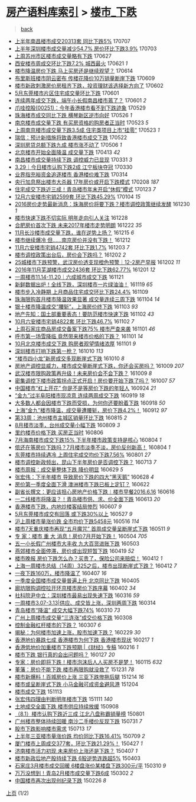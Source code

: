 [房产语料库索引](../../README.md)  > [楼市_下跌](楼市_下跌.md)
====
> [back](../README.md)

- [上半年南昌楼市成交20313套 同比下跌5%](http://jkwz.applinzi.com/ittc/6987494061991527441.html#%E4%B8%8A%E5%8D%8A%E5%B9%B4%E5%8D%97%E6%98%8C%E6%A5%BC%E5%B8%82%E6%88%90%E4%BA%A420313%E5%A5%97+%E5%90%8C%E6%AF%94%E4%B8%8B%E8%B7%8C5%25) 170707  
- [上半年深圳楼市成交量减少54.7% 房价环比下跌3.9%](http://jkwz.applinzi.com/ittc/6986083089397580805.html#%E4%B8%8A%E5%8D%8A%E5%B9%B4%E6%B7%B1%E5%9C%B3%E6%A5%BC%E5%B8%82%E6%88%90%E4%BA%A4%E9%87%8F%E5%87%8F%E5%B0%9154.7%25+%E6%88%BF%E4%BB%B7%E7%8E%AF%E6%AF%94%E4%B8%8B%E8%B7%8C3.9%25) 170703  
- [上周苏州市区楼市成交量略有下跌](http://jkwz.applinzi.com/ittc/6983769599756469252.html#%E4%B8%8A%E5%91%A8%E8%8B%8F%E5%B7%9E%E5%B8%82%E5%8C%BA%E6%A5%BC%E5%B8%82%E6%88%90%E4%BA%A4%E9%87%8F%E7%95%A5%E6%9C%89%E4%B8%8B%E8%B7%8C) 170627  
- [西安楼市周成交环比下跌7.2% 城西最火](http://jkwz.applinzi.com/ittc/6981544961441793028.html#%E8%A5%BF%E5%AE%89%E6%A5%BC%E5%B8%82%E5%91%A8%E6%88%90%E4%BA%A4%E7%8E%AF%E6%AF%94%E4%B8%8B%E8%B7%8C7.2%25+%E5%9F%8E%E8%A5%BF%E6%9C%80%E7%81%AB) 170621 *1* 
- [楼市降温房价下跌 马上买房还是继续观望？](http://jkwz.applinzi.com/ittc/6978988675143566341.html#%E6%A5%BC%E5%B8%82%E9%99%8D%E6%B8%A9%E6%88%BF%E4%BB%B7%E4%B8%8B%E8%B7%8C+%E9%A9%AC%E4%B8%8A%E4%B9%B0%E6%88%BF%E8%BF%98%E6%98%AF%E7%BB%A7%E7%BB%AD%E8%A7%82%E6%9C%9B%EF%BC%9F) 170614  
- [布里斯班楼市阴云密布 传楼花降价10万销量断崖下跌](http://jkwz.applinzi.com/ittc/6977182157934953477.html#%E5%B8%83%E9%87%8C%E6%96%AF%E7%8F%AD%E6%A5%BC%E5%B8%82%E9%98%B4%E4%BA%91%E5%AF%86%E5%B8%83+%E4%BC%A0%E6%A5%BC%E8%8A%B1%E9%99%8D%E4%BB%B710%E4%B8%87%E9%94%80%E9%87%8F%E6%96%AD%E5%B4%96%E4%B8%8B%E8%B7%8C) 170609  
- [楼市新政刺激房价房租齐下跌，投资理财该选择新方向了](http://jkwz.applinzi.com/ittc/6974622581729526788.html#%E6%A5%BC%E5%B8%82%E6%96%B0%E6%94%BF%E5%88%BA%E6%BF%80%E6%88%BF%E4%BB%B7%E6%88%BF%E7%A7%9F%E9%BD%90%E4%B8%8B%E8%B7%8C%EF%BC%8C%E6%8A%95%E8%B5%84%E7%90%86%E8%B4%A2%E8%AF%A5%E9%80%89%E6%8B%A9%E6%96%B0%E6%96%B9%E5%90%91%E4%BA%86) 170602  
- [5月东莞楼市片区住宅成交量环比下跌](http://jkwz.applinzi.com/ittc/6974152150975251460.html#5%E6%9C%88%E4%B8%9C%E8%8E%9E%E6%A5%BC%E5%B8%82%E7%89%87%E5%8C%BA%E4%BD%8F%E5%AE%85%E6%88%90%E4%BA%A4%E9%87%8F%E7%8E%AF%E6%AF%94%E4%B8%8B%E8%B7%8C) 170601  
- [连续两年成交下跌，端午小长假南昌楼市蔫了？](http://jkwz.applinzi.com/ittc/6974127267302081541.html#%E8%BF%9E%E7%BB%AD%E4%B8%A4%E5%B9%B4%E6%88%90%E4%BA%A4%E4%B8%8B%E8%B7%8C%EF%BC%8C%E7%AB%AF%E5%8D%88%E5%B0%8F%E9%95%BF%E5%81%87%E5%8D%97%E6%98%8C%E6%A5%BC%E5%B8%82%E8%94%AB%E4%BA%86%EF%BC%9F) 170601 *2* 
- [爪哇控股(00251)：今年香港楼市看不到下跌迹象](http://jkwz.applinzi.com/ittc/6973084486550946820.html#%E7%88%AA%E5%93%87%E6%8E%A7%E8%82%A1%2800251%29%EF%BC%9A%E4%BB%8A%E5%B9%B4%E9%A6%99%E6%B8%AF%E6%A5%BC%E5%B8%82%E7%9C%8B%E4%B8%8D%E5%88%B0%E4%B8%8B%E8%B7%8C%E8%BF%B9%E8%B1%A1) 170529  
- [珠海楼市成交同比下跌 横琴新区逆市向好](http://jkwz.applinzi.com/ittc/6971609359044838404.html#%E7%8F%A0%E6%B5%B7%E6%A5%BC%E5%B8%82%E6%88%90%E4%BA%A4%E5%90%8C%E6%AF%94%E4%B8%8B%E8%B7%8C+%E6%A8%AA%E7%90%B4%E6%96%B0%E5%8C%BA%E9%80%86%E5%B8%82%E5%90%91%E5%A5%BD) 170526 *1* 
- [南京楼市成交量下跌 有买房资格的购房者正当时](http://jkwz.applinzi.com/ittc/6970875076768433156.html#%E5%8D%97%E4%BA%AC%E6%A5%BC%E5%B8%82%E6%88%90%E4%BA%A4%E9%87%8F%E4%B8%8B%E8%B7%8C+%E6%9C%89%E4%B9%B0%E6%88%BF%E8%B5%84%E6%A0%BC%E7%9A%84%E8%B4%AD%E6%88%BF%E8%80%85%E6%AD%A3%E5%BD%93%E6%97%B6) 170523 *5* 
- [上周南京楼市成交量下跌3.5成 住宅类项目上市“挂零”](http://jkwz.applinzi.com/ittc/6970841820740191237.html#%E4%B8%8A%E5%91%A8%E5%8D%97%E4%BA%AC%E6%A5%BC%E5%B8%82%E6%88%90%E4%BA%A4%E9%87%8F%E4%B8%8B%E8%B7%8C3.5%E6%88%90+%E4%BD%8F%E5%AE%85%E7%B1%BB%E9%A1%B9%E7%9B%AE%E4%B8%8A%E5%B8%82%E2%80%9C%E6%8C%82%E9%9B%B6%E2%80%9D) 170523 *1* 
- [瑞信：预计新措施将致香港楼市成交下跌](http://jkwz.applinzi.com/ittc/6970443771392033797.html#%E7%91%9E%E4%BF%A1%EF%BC%9A%E9%A2%84%E8%AE%A1%E6%96%B0%E6%8E%AA%E6%96%BD%E5%B0%86%E8%87%B4%E9%A6%99%E6%B8%AF%E6%A5%BC%E5%B8%82%E6%88%90%E4%BA%A4%E4%B8%8B%E8%B7%8C) 170522  
- [深圳房贷总额下跌九成 楼市涨不动了](http://jkwz.applinzi.com/ittc/6964442423437558789.html#%E6%B7%B1%E5%9C%B3%E6%88%BF%E8%B4%B7%E6%80%BB%E9%A2%9D%E4%B8%8B%E8%B7%8C%E4%B9%9D%E6%88%90+%E6%A5%BC%E5%B8%82%E6%B6%A8%E4%B8%8D%E5%8A%A8%E4%BA%86) 170506 *1* 
- [北京楼市开始全面降温 成交量下跌](http://jkwz.applinzi.com/ittc/6955817621164393477.html#%E5%8C%97%E4%BA%AC%E6%A5%BC%E5%B8%82%E5%BC%80%E5%A7%8B%E5%85%A8%E9%9D%A2%E9%99%8D%E6%B8%A9+%E6%88%90%E4%BA%A4%E9%87%8F%E4%B8%8B%E8%B7%8C) 170413 *42* 
- [南昌楼市成交量持续下跌 调控威力已显现](http://jkwz.applinzi.com/ittc/6951118382626767877.html#%E5%8D%97%E6%98%8C%E6%A5%BC%E5%B8%82%E6%88%90%E4%BA%A4%E9%87%8F%E6%8C%81%E7%BB%AD%E4%B8%8B%E8%B7%8C+%E8%B0%83%E6%8E%A7%E5%A8%81%E5%8A%9B%E5%B7%B2%E6%98%BE%E7%8E%B0) 170331 *3* 
- [3.29｜今日楼市认购下跌2成 江宁板块夺冠](http://jkwz.applinzi.com/ittc/6950739674304873476.html#3.29%EF%BD%9C%E4%BB%8A%E6%97%A5%E6%A5%BC%E5%B8%82%E8%AE%A4%E8%B4%AD%E4%B8%8B%E8%B7%8C2%E6%88%90+%E6%B1%9F%E5%AE%81%E6%9D%BF%E5%9D%97%E5%A4%BA%E5%86%A0) 170330  
- [业界指充裕资金追逐楼市 香港楼价难下跌](http://jkwz.applinzi.com/ittc/6944965692511224836.html#%E4%B8%9A%E7%95%8C%E6%8C%87%E5%85%85%E8%A3%95%E8%B5%84%E9%87%91%E8%BF%BD%E9%80%90%E6%A5%BC%E5%B8%82+%E9%A6%99%E6%B8%AF%E6%A5%BC%E4%BB%B7%E9%9A%BE%E4%B8%8B%E8%B7%8C) 170314  
- [央行加息祭出楼市大杀器 17年房价或开启下跌模式](http://jkwz.applinzi.com/ittc/6932057520624632837.html#%E5%A4%AE%E8%A1%8C%E5%8A%A0%E6%81%AF%E7%A5%AD%E5%87%BA%E6%A5%BC%E5%B8%82%E5%A4%A7%E6%9D%80%E5%99%A8+17%E5%B9%B4%E6%88%BF%E4%BB%B7%E6%88%96%E5%BC%80%E5%90%AF%E4%B8%8B%E8%B7%8C%E6%A8%A1%E5%BC%8F) 170208 *187* 
- [住宅成交下跌近三成！青岛楼市年末开启“休假”模式](http://jkwz.applinzi.com/ittc/6926363228132344837.html#%E4%BD%8F%E5%AE%85%E6%88%90%E4%BA%A4%E4%B8%8B%E8%B7%8C%E8%BF%91%E4%B8%89%E6%88%90%EF%BC%81%E9%9D%92%E5%B2%9B%E6%A5%BC%E5%B8%82%E5%B9%B4%E6%9C%AB%E5%BC%80%E5%90%AF%E2%80%9C%E4%BC%91%E5%81%87%E2%80%9D%E6%A8%A1%E5%BC%8F) 170123 *7* 
- [12月六安楼市宅销2599套 环比下跌45.29%](http://jkwz.applinzi.com/ittc/6919277382459720709.html#12%E6%9C%88%E5%85%AD%E5%AE%89%E6%A5%BC%E5%B8%82%E5%AE%85%E9%94%802599%E5%A5%97+%E7%8E%AF%E6%AF%94%E4%B8%8B%E8%B7%8C45.29%25) 170104 *15* 
- [2016房价走势最新消息：珠海房价将要下跌？楼市调控政策继续发酵](http://jkwz.applinzi.com/ittc/6917460415331435524.html#2016%E6%88%BF%E4%BB%B7%E8%B5%B0%E5%8A%BF%E6%9C%80%E6%96%B0%E6%B6%88%E6%81%AF%EF%BC%9A%E7%8F%A0%E6%B5%B7%E6%88%BF%E4%BB%B7%E5%B0%86%E8%A6%81%E4%B8%8B%E8%B7%8C%EF%BC%9F%E6%A5%BC%E5%B8%82%E8%B0%83%E6%8E%A7%E6%94%BF%E7%AD%96%E7%BB%A7%E7%BB%AD%E5%8F%91%E9%85%B5) 161230 *1* 
- [楼市快速下跌不切实际 明年走向引人关注](http://jkwz.applinzi.com/ittc/6916575273998091268.html#%E6%A5%BC%E5%B8%82%E5%BF%AB%E9%80%9F%E4%B8%8B%E8%B7%8C%E4%B8%8D%E5%88%87%E5%AE%9E%E9%99%85+%E6%98%8E%E5%B9%B4%E8%B5%B0%E5%90%91%E5%BC%95%E4%BA%BA%E5%85%B3%E6%B3%A8) 161228  
- [合肥房价首次下跌 未来2017年楼市走势明朗](http://jkwz.applinzi.com/ittc/6914459357923509253.html#%E5%90%88%E8%82%A5%E6%88%BF%E4%BB%B7%E9%A6%96%E6%AC%A1%E4%B8%8B%E8%B7%8C+%E6%9C%AA%E6%9D%A52017%E5%B9%B4%E6%A5%BC%E5%B8%82%E8%B5%B0%E5%8A%BF%E6%98%8E%E6%9C%97) 161222 *35* 
- [11月长沙楼市成交量下跌，谁在逆势上扬？](http://jkwz.applinzi.com/ittc/6911941543253771269.html#11%E6%9C%88%E9%95%BF%E6%B2%99%E6%A5%BC%E5%B8%82%E6%88%90%E4%BA%A4%E9%87%8F%E4%B8%8B%E8%B7%8C%EF%BC%8C%E8%B0%81%E5%9C%A8%E9%80%86%E5%8A%BF%E4%B8%8A%E6%89%AC%EF%BC%9F) 161215 *6* 
- [楼市继续爆冷 但……南京房价并没有下跌！](http://jkwz.applinzi.com/ittc/6910768979252872197.html#%E6%A5%BC%E5%B8%82%E7%BB%A7%E7%BB%AD%E7%88%86%E5%86%B7+%E4%BD%86%E2%80%A6%E2%80%A6%E5%8D%97%E4%BA%AC%E6%88%BF%E4%BB%B7%E5%B9%B6%E6%B2%A1%E6%9C%89%E4%B8%8B%E8%B7%8C%EF%BC%81) 161212  
- [11月六安楼市宅销4742套 环比下跌1.7%](http://jkwz.applinzi.com/ittc/6906667626360472580.html#11%E6%9C%88%E5%85%AD%E5%AE%89%E6%A5%BC%E5%B8%82%E5%AE%85%E9%94%804742%E5%A5%97+%E7%8E%AF%E6%AF%94%E4%B8%8B%E8%B7%8C1.7%25) 161203 *7* 
- [楼市调控政策出台后，房价会下跌吗？](http://jkwz.applinzi.com/ittc/6907031462313722884.html#%E6%A5%BC%E5%B8%82%E8%B0%83%E6%8E%A7%E6%94%BF%E7%AD%96%E5%87%BA%E5%8F%B0%E5%90%8E%EF%BC%8C%E6%88%BF%E4%BB%B7%E4%BC%9A%E4%B8%8B%E8%B7%8C%E5%90%97%EF%BC%9F) 161202 *2* 
- [25城楼市下跌预警，武汉房价透支现橙色预警｜12-2房产早报](http://jkwz.applinzi.com/ittc/6906952028906849284.html#25%E5%9F%8E%E6%A5%BC%E5%B8%82%E4%B8%8B%E8%B7%8C%E9%A2%84%E8%AD%A6%EF%BC%8C%E6%AD%A6%E6%B1%89%E6%88%BF%E4%BB%B7%E9%80%8F%E6%94%AF%E7%8E%B0%E6%A9%99%E8%89%B2%E9%A2%84%E8%AD%A6%EF%BD%9C12-2%E6%88%BF%E4%BA%A7%E6%97%A9%E6%8A%A5) 161202 *11* 
- [2016年11月芜湖楼市成交2436套 环比下跌62.77%](http://jkwz.applinzi.com/ittc/6906577448186954757.html#2016%E5%B9%B411%E6%9C%88%E8%8A%9C%E6%B9%96%E6%A5%BC%E5%B8%82%E6%88%90%E4%BA%A42436%E5%A5%97+%E7%8E%AF%E6%AF%94%E4%B8%8B%E8%B7%8C62.77%25) 161201 *12* 
- [一周楼市11.14-11.20｜六成城市成交下跌](http://jkwz.applinzi.com/ittc/6903021102900446212.html#%E4%B8%80%E5%91%A8%E6%A5%BC%E5%B8%8211.14-11.20%EF%BD%9C%E5%85%AD%E6%88%90%E5%9F%8E%E5%B8%82%E6%88%90%E4%BA%A4%E4%B8%8B%E8%B7%8C) 161121  
- [新鲜数据出炉！全线下跌，深圳楼市一片绿油油！](http://jkwz.applinzi.com/ittc/6902219092156482565.html#%E6%96%B0%E9%B2%9C%E6%95%B0%E6%8D%AE%E5%87%BA%E7%82%89%EF%BC%81%E5%85%A8%E7%BA%BF%E4%B8%8B%E8%B7%8C%EF%BC%8C%E6%B7%B1%E5%9C%B3%E6%A5%BC%E5%B8%82%E4%B8%80%E7%89%87%E7%BB%BF%E6%B2%B9%E6%B2%B9%EF%BC%81) 161119 *65* 
- [楼市步入冷静期 上月商品住宅成交环比下跌24.4%](http://jkwz.applinzi.com/ittc/6898465757897163781.html#%E6%A5%BC%E5%B8%82%E6%AD%A5%E5%85%A5%E5%86%B7%E9%9D%99%E6%9C%9F+%E4%B8%8A%E6%9C%88%E5%95%86%E5%93%81%E4%BD%8F%E5%AE%85%E6%88%90%E4%BA%A4%E7%8E%AF%E6%AF%94%E4%B8%8B%E8%B7%8C24.4%25) 161109  
- [珠海限购首月楼市降温效果显著 成交量连续三周下跌](http://jkwz.applinzi.com/ittc/6896651584653493253.html#%E7%8F%A0%E6%B5%B7%E9%99%90%E8%B4%AD%E9%A6%96%E6%9C%88%E6%A5%BC%E5%B8%82%E9%99%8D%E6%B8%A9%E6%95%88%E6%9E%9C%E6%98%BE%E8%91%97+%E6%88%90%E4%BA%A4%E9%87%8F%E8%BF%9E%E7%BB%AD%E4%B8%89%E5%91%A8%E4%B8%8B%E8%B7%8C) 161104 *14* 
- [银十楼市降温成交“腰斩”，上海房价终下跌](http://jkwz.applinzi.com/ittc/6896291385598018565.html#%E9%93%B6%E5%8D%81%E6%A5%BC%E5%B8%82%E9%99%8D%E6%B8%A9%E6%88%90%E4%BA%A4%E2%80%9C%E8%85%B0%E6%96%A9%E2%80%9D%EF%BC%8C%E4%B8%8A%E6%B5%B7%E6%88%BF%E4%BB%B7%E7%BB%88%E4%B8%8B%E8%B7%8C) 161103 *93* 
- [地产先知：国土部重要表态！要防范楼市快速下跌](http://jkwz.applinzi.com/ittc/6895896707144877060.html#%E5%9C%B0%E4%BA%A7%E5%85%88%E7%9F%A5%EF%BC%9A%E5%9B%BD%E5%9C%9F%E9%83%A8%E9%87%8D%E8%A6%81%E8%A1%A8%E6%80%81%EF%BC%81%E8%A6%81%E9%98%B2%E8%8C%83%E6%A5%BC%E5%B8%82%E5%BF%AB%E9%80%9F%E4%B8%8B%E8%B7%8C) 161102 *43* 
- [10月六安楼市宅销4822套 环比下跌46.7%](http://jkwz.applinzi.com/ittc/6895827636030276612.html#10%E6%9C%88%E5%85%AD%E5%AE%89%E6%A5%BC%E5%B8%82%E5%AE%85%E9%94%804822%E5%A5%97+%E7%8E%AF%E6%AF%94%E4%B8%8B%E8%B7%8C46.7%25) 161102 *7* 
- [上周石家庄商品房成交备案下跌75% 楼市严查来袭](http://jkwz.applinzi.com/ittc/6895587449731810308.html#%E4%B8%8A%E5%91%A8%E7%9F%B3%E5%AE%B6%E5%BA%84%E5%95%86%E5%93%81%E6%88%BF%E6%88%90%E4%BA%A4%E5%A4%87%E6%A1%88%E4%B8%8B%E8%B7%8C75%25+%E6%A5%BC%E5%B8%82%E4%B8%A5%E6%9F%A5%E6%9D%A5%E8%A2%AD) 161101 *46* 
- [呼市第一场雪降临 竟然带来楼市价格的下跌？](http://jkwz.applinzi.com/ittc/6895469927841924101.html#%E5%91%BC%E5%B8%82%E7%AC%AC%E4%B8%80%E5%9C%BA%E9%9B%AA%E9%99%8D%E4%B8%B4+%E7%AB%9F%E7%84%B6%E5%B8%A6%E6%9D%A5%E6%A5%BC%E5%B8%82%E4%BB%B7%E6%A0%BC%E7%9A%84%E4%B8%8B%E8%B7%8C%EF%BC%9F) 161101 *14* 
- [10月北京楼市成交下跌 购房者观望情绪浓厚](http://jkwz.applinzi.com/ittc/6895334560622969861.html#10%E6%9C%88%E5%8C%97%E4%BA%AC%E6%A5%BC%E5%B8%82%E6%88%90%E4%BA%A4%E4%B8%8B%E8%B7%8C+%E8%B4%AD%E6%88%BF%E8%80%85%E8%A7%82%E6%9C%9B%E6%83%85%E7%BB%AA%E6%B5%93%E5%8E%9A) 161101 *9* 
- [深圳楼市打响下跌第一枪？](http://jkwz.applinzi.com/ittc/6887429560273994756.html#%E6%B7%B1%E5%9C%B3%E6%A5%BC%E5%B8%82%E6%89%93%E5%93%8D%E4%B8%8B%E8%B7%8C%E7%AC%AC%E4%B8%80%E6%9E%AA%EF%BC%9F) 161010 *113* 
- [“楼市四小龙”新房成交多现断崖式下跌](http://jkwz.applinzi.com/ittc/6887267910111724549.html#%E2%80%9C%E6%A5%BC%E5%B8%82%E5%9B%9B%E5%B0%8F%E9%BE%99%E2%80%9D%E6%96%B0%E6%88%BF%E6%88%90%E4%BA%A4%E5%A4%9A%E7%8E%B0%E6%96%AD%E5%B4%96%E5%BC%8F%E4%B8%8B%E8%B7%8C) 161010 *8* 
- [房地产调控显威力，楼市成交量断崖式下跌，你还会买房吗？](http://jkwz.applinzi.com/ittc/6886918835537445893.html#%E6%88%BF%E5%9C%B0%E4%BA%A7%E8%B0%83%E6%8E%A7%E6%98%BE%E5%A8%81%E5%8A%9B%EF%BC%8C%E6%A5%BC%E5%B8%82%E6%88%90%E4%BA%A4%E9%87%8F%E6%96%AD%E5%B4%96%E5%BC%8F%E4%B8%8B%E8%B7%8C%EF%BC%8C%E4%BD%A0%E8%BF%98%E4%BC%9A%E4%B9%B0%E6%88%BF%E5%90%97%EF%BC%9F) 161009 *207* 
- [武汉楼市限购政策再升级！未来房价会不会下跌？](http://jkwz.applinzi.com/ittc/6886895900835709956.html#%E6%AD%A6%E6%B1%89%E6%A5%BC%E5%B8%82%E9%99%90%E8%B4%AD%E6%94%BF%E7%AD%96%E5%86%8D%E5%8D%87%E7%BA%A7%EF%BC%81%E6%9C%AA%E6%9D%A5%E6%88%BF%E4%BB%B7%E4%BC%9A%E4%B8%8D%E4%BC%9A%E4%B8%8B%E8%B7%8C%EF%BC%9F) 161009 *8* 
- [密集调控下楼市政策拐点正式开启！房价要开始下跌了吗？](http://jkwz.applinzi.com/ittc/6886279233562739717.html#%E5%AF%86%E9%9B%86%E8%B0%83%E6%8E%A7%E4%B8%8B%E6%A5%BC%E5%B8%82%E6%94%BF%E7%AD%96%E6%8B%90%E7%82%B9%E6%AD%A3%E5%BC%8F%E5%BC%80%E5%90%AF%EF%BC%81%E6%88%BF%E4%BB%B7%E8%A6%81%E5%BC%80%E5%A7%8B%E4%B8%8B%E8%B7%8C%E4%BA%86%E5%90%97%EF%BC%9F) 161007 *57* 
- [中国楼市“杠上开花” 你是不是等房价下跌的年轻人](http://jkwz.applinzi.com/ittc/6881573096363918341.html#%E4%B8%AD%E5%9B%BD%E6%A5%BC%E5%B8%82%E2%80%9C%E6%9D%A0%E4%B8%8A%E5%BC%80%E8%8A%B1%E2%80%9D+%E4%BD%A0%E6%98%AF%E4%B8%8D%E6%98%AF%E7%AD%89%E6%88%BF%E4%BB%B7%E4%B8%8B%E8%B7%8C%E7%9A%84%E5%B9%B4%E8%BD%BB%E4%BA%BA) 160924 *21* 
- [“金九”过半阜阳楼市现凉意 连续两周成交下跌](http://jkwz.applinzi.com/ittc/6879596998268814341.html#%E2%80%9C%E9%87%91%E4%B9%9D%E2%80%9D%E8%BF%87%E5%8D%8A%E9%98%9C%E9%98%B3%E6%A5%BC%E5%B8%82%E7%8E%B0%E5%87%89%E6%84%8F+%E8%BF%9E%E7%BB%AD%E4%B8%A4%E5%91%A8%E6%88%90%E4%BA%A4%E4%B8%8B%E8%B7%8C) 160919 *18* 
- [大多数人都会因楼市下跌而受损，为何你还要盼着下跌](http://jkwz.applinzi.com/ittc/6879301838662272005.html#%E5%A4%A7%E5%A4%9A%E6%95%B0%E4%BA%BA%E9%83%BD%E4%BC%9A%E5%9B%A0%E6%A5%BC%E5%B8%82%E4%B8%8B%E8%B7%8C%E8%80%8C%E5%8F%97%E6%8D%9F%EF%BC%8C%E4%B8%BA%E4%BD%95%E4%BD%A0%E8%BF%98%E8%A6%81%E7%9B%BC%E7%9D%80%E4%B8%8B%E8%B7%8C) 160918 *50* 
- [上海“金九”楼市降温，成交量遭腰斩，房价下跌4.2%！](http://jkwz.applinzi.com/ittc/6877004978044011524.html#%E4%B8%8A%E6%B5%B7%E2%80%9C%E9%87%91%E4%B9%9D%E2%80%9D%E6%A5%BC%E5%B8%82%E9%99%8D%E6%B8%A9%EF%BC%8C%E6%88%90%E4%BA%A4%E9%87%8F%E9%81%AD%E8%85%B0%E6%96%A9%EF%BC%8C%E6%88%BF%E4%BB%B7%E4%B8%8B%E8%B7%8C4.2%25%EF%BC%81) 160912 *97* 
- [第33周：池州楼市主城区销量环比下跌](http://jkwz.applinzi.com/ittc/6866656344186291204.html#%E7%AC%AC33%E5%91%A8%EF%BC%9A%E6%B1%A0%E5%B7%9E%E6%A5%BC%E5%B8%82%E4%B8%BB%E5%9F%8E%E5%8C%BA%E9%94%80%E9%87%8F%E7%8E%AF%E6%AF%94%E4%B8%8B%E8%B7%8C) 160815 *2* 
- [8月楼市淡季，台州成交量小幅下跌](http://jkwz.applinzi.com/ittc/6864269394603148292.html#8%E6%9C%88%E6%A5%BC%E5%B8%82%E6%B7%A1%E5%AD%A3%EF%BC%8C%E5%8F%B0%E5%B7%9E%E6%88%90%E4%BA%A4%E9%87%8F%E5%B0%8F%E5%B9%85%E4%B8%8B%E8%B7%8C) 160809 *3* 
- [里约楼市价格下跌 买房正当时](http://jkwz.applinzi.com/ittc/6863227670908896260.html#%E9%87%8C%E7%BA%A6%E6%A5%BC%E5%B8%82%E4%BB%B7%E6%A0%BC%E4%B8%8B%E8%B7%8C+%E4%B9%B0%E6%88%BF%E6%AD%A3%E5%BD%93%E6%97%B6) 160806  
- [7月海南楼市成交下跌15% 下半年楼市政策支持是核心](http://jkwz.applinzi.com/ittc/6862532432372433924.html#7%E6%9C%88%E6%B5%B7%E5%8D%97%E6%A5%BC%E5%B8%82%E6%88%90%E4%BA%A4%E4%B8%8B%E8%B7%8C15%25+%E4%B8%8B%E5%8D%8A%E5%B9%B4%E6%A5%BC%E5%B8%82%E6%94%BF%E7%AD%96%E6%94%AF%E6%8C%81%E6%98%AF%E6%A0%B8%E5%BF%83) 160804 *1* 
- [侬还在等房价下跌吗？7月楼市淡季不淡，房价反创新高！](http://jkwz.applinzi.com/ittc/6862456096169657349.html#%E4%BE%AC%E8%BF%98%E5%9C%A8%E7%AD%89%E6%88%BF%E4%BB%B7%E4%B8%8B%E8%B7%8C%E5%90%97%EF%BC%9F7%E6%9C%88%E6%A5%BC%E5%B8%82%E6%B7%A1%E5%AD%A3%E4%B8%8D%E6%B7%A1%EF%BC%8C%E6%88%BF%E4%BB%B7%E5%8F%8D%E5%88%9B%E6%96%B0%E9%AB%98%EF%BC%81) 160804 *1* 
- [东莞楼市持续遇冷 上周住宅成交均价下跌7.56%](http://jkwz.applinzi.com/ittc/6861338199925982212.html#%E4%B8%9C%E8%8E%9E%E6%A5%BC%E5%B8%82%E6%8C%81%E7%BB%AD%E9%81%87%E5%86%B7+%E4%B8%8A%E5%91%A8%E4%BD%8F%E5%AE%85%E6%88%90%E4%BA%A4%E5%9D%87%E4%BB%B7%E4%B8%8B%E8%B7%8C7.56%25) 160801 *27* 
- [楼市调控新政频出，昆山下半年房价是否调控下跌？](http://jkwz.applinzi.com/ittc/6854275969032127492.html#%E6%A5%BC%E5%B8%82%E8%B0%83%E6%8E%A7%E6%96%B0%E6%94%BF%E9%A2%91%E5%87%BA%EF%BC%8C%E6%98%86%E5%B1%B1%E4%B8%8B%E5%8D%8A%E5%B9%B4%E6%88%BF%E4%BB%B7%E6%98%AF%E5%90%A6%E8%B0%83%E6%8E%A7%E4%B8%8B%E8%B7%8C%EF%BC%9F) 160713 *7* 
- [楼市周报：成交量整体下跌 降价明显](http://jkwz.applinzi.com/ittc/6849195411545523205.html#%E6%A5%BC%E5%B8%82%E5%91%A8%E6%8A%A5%EF%BC%9A%E6%88%90%E4%BA%A4%E9%87%8F%E6%95%B4%E4%BD%93%E4%B8%8B%E8%B7%8C+%E9%99%8D%E4%BB%B7%E6%98%8E%E6%98%BE) 160629 *5* 
- [张宏伟：下半年楼市 导致房价下跌的四大“黑天鹅”](http://jkwz.applinzi.com/ittc/6848842550571697156.html#%E5%BC%A0%E5%AE%8F%E4%BC%9F%EF%BC%9A%E4%B8%8B%E5%8D%8A%E5%B9%B4%E6%A5%BC%E5%B8%82+%E5%AF%BC%E8%87%B4%E6%88%BF%E4%BB%B7%E4%B8%8B%E8%B7%8C%E7%9A%84%E5%9B%9B%E5%A4%A7%E2%80%9C%E9%BB%91%E5%A4%A9%E9%B9%85%E2%80%9D) 160628 *4* 
- [房价第一季度全面下滑 澳洲楼市下跌已板上定钉？](http://jkwz.applinzi.com/ittc/6846589383779812357.html#%E6%88%BF%E4%BB%B7%E7%AC%AC%E4%B8%80%E5%AD%A3%E5%BA%A6%E5%85%A8%E9%9D%A2%E4%B8%8B%E6%BB%91+%E6%BE%B3%E6%B4%B2%E6%A5%BC%E5%B8%82%E4%B8%8B%E8%B7%8C%E5%B7%B2%E6%9D%BF%E4%B8%8A%E5%AE%9A%E9%92%89%EF%BC%9F) 160622  
- [副省长撰文：更应该担心房地产价格下跌︱楼市早餐2016.6.16](http://jkwz.applinzi.com/ittc/6844215522560050181.html#%E5%89%AF%E7%9C%81%E9%95%BF%E6%92%B0%E6%96%87%EF%BC%9A%E6%9B%B4%E5%BA%94%E8%AF%A5%E6%8B%85%E5%BF%83%E6%88%BF%E5%9C%B0%E4%BA%A7%E4%BB%B7%E6%A0%BC%E4%B8%8B%E8%B7%8C%EF%B8%B1%E6%A5%BC%E5%B8%82%E6%97%A9%E9%A4%902016.6.16) 160616  
- [一二线楼市将降温？！青岛楼市供、求、价全面下跌](http://jkwz.applinzi.com/ittc/6843260999825884165.html#%E4%B8%80%E4%BA%8C%E7%BA%BF%E6%A5%BC%E5%B8%82%E5%B0%86%E9%99%8D%E6%B8%A9%EF%BC%9F%EF%BC%81%E9%9D%92%E5%B2%9B%E6%A5%BC%E5%B8%82%E4%BE%9B%E3%80%81%E6%B1%82%E3%80%81%E4%BB%B7%E5%85%A8%E9%9D%A2%E4%B8%8B%E8%B7%8C) 160613 *20* 
- [香港楼市下跌，内地炒楼客结局惨烈](http://jkwz.applinzi.com/ittc/6840918417489789956.html#%E9%A6%99%E6%B8%AF%E6%A5%BC%E5%B8%82%E4%B8%8B%E8%B7%8C%EF%BC%8C%E5%86%85%E5%9C%B0%E7%82%92%E6%A5%BC%E5%AE%A2%E7%BB%93%E5%B1%80%E6%83%A8%E7%83%88) 160607 *9* 
- [5月东莞楼市成交有回落 或下跌30%以上](http://jkwz.applinzi.com/ittc/6836840612091134980.html#5%E6%9C%88%E4%B8%9C%E8%8E%9E%E6%A5%BC%E5%B8%82%E6%88%90%E4%BA%A4%E6%9C%89%E5%9B%9E%E8%90%BD+%E6%88%96%E4%B8%8B%E8%B7%8C30%25%E4%BB%A5%E4%B8%8A) 160527 *9* 
- [沪上周楼市量涨价跌 全市均价下跌5458元](http://jkwz.applinzi.com/ittc/6832880986358285317.html#%E6%B2%AA%E4%B8%8A%E5%91%A8%E6%A5%BC%E5%B8%82%E9%87%8F%E6%B6%A8%E4%BB%B7%E8%B7%8C+%E5%85%A8%E5%B8%82%E5%9D%87%E4%BB%B7%E4%B8%8B%E8%B7%8C5458%E5%85%83) 160516 *114* 
- [楼市7天重庆楼市再现“五月魔咒” 首周成交量呈断崖式下跌](http://jkwz.applinzi.com/ittc/6831066558293869572.html#%E6%A5%BC%E5%B8%827%E5%A4%A9%E9%87%8D%E5%BA%86%E6%A5%BC%E5%B8%82%E5%86%8D%E7%8E%B0%E2%80%9C%E4%BA%94%E6%9C%88%E9%AD%94%E5%92%92%E2%80%9D+%E9%A6%96%E5%91%A8%E6%88%90%E4%BA%A4%E9%87%8F%E5%91%88%E6%96%AD%E5%B4%96%E5%BC%8F%E4%B8%8B%E8%B7%8C) 160511 *9* 
- [专 家：楼市 重 大 消息！房价7月开始下跌！](http://jkwz.applinzi.com/ittc/6828461297741857796.html#%E4%B8%93+%E5%AE%B6%EF%BC%9A%E6%A5%BC%E5%B8%82+%E9%87%8D+%E5%A4%A7+%E6%B6%88%E6%81%AF%EF%BC%81%E6%88%BF%E4%BB%B77%E6%9C%88%E5%BC%80%E5%A7%8B%E4%B8%8B%E8%B7%8C%EF%BC%81) 160504 *705* 
- [五一小长假广州楼市大丰收 九大百货进账下跌](http://jkwz.applinzi.com/ittc/6827868735830230021.html#%E4%BA%94%E4%B8%80%E5%B0%8F%E9%95%BF%E5%81%87%E5%B9%BF%E5%B7%9E%E6%A5%BC%E5%B8%82%E5%A4%A7%E4%B8%B0%E6%94%B6+%E4%B9%9D%E5%A4%A7%E7%99%BE%E8%B4%A7%E8%BF%9B%E8%B4%A6%E4%B8%8B%E8%B7%8C) 160503  
- [燕郊楼市全面停滞，房价或出现短暂下跌](http://jkwz.applinzi.com/ittc/6822894342096028677.html#%E7%87%95%E9%83%8A%E6%A5%BC%E5%B8%82%E5%85%A8%E9%9D%A2%E5%81%9C%E6%BB%9E%EF%BC%8C%E6%88%BF%E4%BB%B7%E6%88%96%E5%87%BA%E7%8E%B0%E7%9F%AD%E6%9A%82%E4%B8%8B%E8%B7%8C) 160419 *52* 
- [楼市晚报 房价下跌怎么办？买贵了，保险公司来赔偿！](http://jkwz.applinzi.com/ittc/6820254946045723652.html#%E6%A5%BC%E5%B8%82%E6%99%9A%E6%8A%A5+%E6%88%BF%E4%BB%B7%E4%B8%8B%E8%B7%8C%E6%80%8E%E4%B9%88%E5%8A%9E%EF%BC%9F%E4%B9%B0%E8%B4%B5%E4%BA%86%EF%BC%8C%E4%BF%9D%E9%99%A9%E5%85%AC%E5%8F%B8%E6%9D%A5%E8%B5%94%E5%81%BF%EF%BC%81) 160412 *1* 
- [上海一周楼市总结（14周）325之后，楼市出现断崖式下跌？](http://jkwz.applinzi.com/ittc/6820132625809146885.html#%E4%B8%8A%E6%B5%B7%E4%B8%80%E5%91%A8%E6%A5%BC%E5%B8%82%E6%80%BB%E7%BB%93%EF%BC%8814%E5%91%A8%EF%BC%89325%E4%B9%8B%E5%90%8E%EF%BC%8C%E6%A5%BC%E5%B8%82%E5%87%BA%E7%8E%B0%E6%96%AD%E5%B4%96%E5%BC%8F%E4%B8%8B%E8%B7%8C%EF%BC%9F) 160412 *7* 
- [一夜下跌160万，楼市降温了](http://jkwz.applinzi.com/ittc/6818297871803614212.html#%E4%B8%80%E5%A4%9C%E4%B8%8B%E8%B7%8C160%E4%B8%87%EF%BC%8C%E6%A5%BC%E5%B8%82%E9%99%8D%E6%B8%A9%E4%BA%86) 160407 *16* 
- [一季度全国楼市成交量普遍上升  北京同比下跌](http://jkwz.applinzi.com/ittc/6817714442926031877.html#%E4%B8%80%E5%AD%A3%E5%BA%A6%E5%85%A8%E5%9B%BD%E6%A5%BC%E5%B8%82%E6%88%90%E4%BA%A4%E9%87%8F%E6%99%AE%E9%81%8D%E4%B8%8A%E5%8D%87++%E5%8C%97%E4%BA%AC%E5%90%8C%E6%AF%94%E4%B8%8B%E8%B7%8C) 160405  
- [廊坊限购调控拉开环京楼市房价下跌序幕](http://jkwz.applinzi.com/ittc/6816412340362675204.html#%E5%BB%8A%E5%9D%8A%E9%99%90%E8%B4%AD%E8%B0%83%E6%8E%A7%E6%8B%89%E5%BC%80%E7%8E%AF%E4%BA%AC%E6%A5%BC%E5%B8%82%E6%88%BF%E4%BB%B7%E4%B8%8B%E8%B7%8C%E5%BA%8F%E5%B9%95) 160402 *34* 
- [社科院尹中立：深圳楼市最易出现失速下跌](http://jkwz.applinzi.com/ittc/6810143732342981637.html#%E7%A4%BE%E7%A7%91%E9%99%A2%E5%B0%B9%E4%B8%AD%E7%AB%8B%EF%BC%9A%E6%B7%B1%E5%9C%B3%E6%A5%BC%E5%B8%82%E6%9C%80%E6%98%93%E5%87%BA%E7%8E%B0%E5%A4%B1%E9%80%9F%E4%B8%8B%E8%B7%8C) 160316 *59* 
- [一周楼市3.07-3.13|供应、成交皆上涨，深圳两周下跌](http://jkwz.applinzi.com/ittc/6809495083040637956.html#%E4%B8%80%E5%91%A8%E6%A5%BC%E5%B8%823.07-3.13%7C%E4%BE%9B%E5%BA%94%E3%80%81%E6%88%90%E4%BA%A4%E7%9A%86%E4%B8%8A%E6%B6%A8%EF%BC%8C%E6%B7%B1%E5%9C%B3%E4%B8%A4%E5%91%A8%E4%B8%8B%E8%B7%8C) 160314  
- [青岛楼市“降温” 成交大幅下跌74%](http://jkwz.applinzi.com/ittc/6807881660095792133.html#%E9%9D%92%E5%B2%9B%E6%A5%BC%E5%B8%82%E2%80%9C%E9%99%8D%E6%B8%A9%E2%80%9D+%E6%88%90%E4%BA%A4%E5%A4%A7%E5%B9%85%E4%B8%8B%E8%B7%8C74%25) 160310 *73* 
- [广州上周楼市成交量“三连涨”成交价格下跌](http://jkwz.applinzi.com/ittc/6807098751227266052.html#%E5%B9%BF%E5%B7%9E%E4%B8%8A%E5%91%A8%E6%A5%BC%E5%B8%82%E6%88%90%E4%BA%A4%E9%87%8F%E2%80%9C%E4%B8%89%E8%BF%9E%E6%B6%A8%E2%80%9D%E6%88%90%E4%BA%A4%E4%BB%B7%E6%A0%BC%E4%B8%8B%E8%B7%8C) 160308  
- [控制金融杠杆楼市的下跌？](http://jkwz.applinzi.com/ittc/6805732994086077445.html#%E6%8E%A7%E5%88%B6%E9%87%91%E8%9E%8D%E6%9D%A0%E6%9D%86%E6%A5%BC%E5%B8%82%E7%9A%84%E4%B8%8B%E8%B7%8C%EF%BC%9F) 160307 *6* 
- [揭秘：为何楼市加速上涨，股市加速下跌？](http://jkwz.applinzi.com/ittc/6804255189003404293.html#%E6%8F%AD%E7%A7%98%EF%BC%9A%E4%B8%BA%E4%BD%95%E6%A5%BC%E5%B8%82%E5%8A%A0%E9%80%9F%E4%B8%8A%E6%B6%A8%EF%BC%8C%E8%82%A1%E5%B8%82%E5%8A%A0%E9%80%9F%E4%B8%8B%E8%B7%8C%EF%BC%9F) 160229 *30* 
- [香港地价暴跌七成 香港楼市为何下跌 香港楼市现状](http://jkwz.applinzi.com/ittc/6799755737475580933.html#%E9%A6%99%E6%B8%AF%E5%9C%B0%E4%BB%B7%E6%9A%B4%E8%B7%8C%E4%B8%83%E6%88%90+%E9%A6%99%E6%B8%AF%E6%A5%BC%E5%B8%82%E4%B8%BA%E4%BD%95%E4%B8%8B%E8%B7%8C+%E9%A6%99%E6%B8%AF%E6%A5%BC%E5%B8%82%E7%8E%B0%E7%8A%B6) 160217 *1* 
- [香港低地价加重楼市下跌预期 |《财经》专稿](http://jkwz.applinzi.com/ittc/6799356888772772869.html#%E9%A6%99%E6%B8%AF%E4%BD%8E%E5%9C%B0%E4%BB%B7%E5%8A%A0%E9%87%8D%E6%A5%BC%E5%B8%82%E4%B8%8B%E8%B7%8C%E9%A2%84%E6%9C%9F+%7C%E3%80%8A%E8%B4%A2%E7%BB%8F%E3%80%8B%E4%B8%93%E7%A8%BF) 160216 *1* 
- [楼市下跌 银行真的会出问题吗？](http://jkwz.applinzi.com/ittc/6791899970902950916.html#%E6%A5%BC%E5%B8%82%E4%B8%8B%E8%B7%8C+%E9%93%B6%E8%A1%8C%E7%9C%9F%E7%9A%84%E4%BC%9A%E5%87%BA%E9%97%AE%E9%A2%98%E5%90%97%EF%BC%9F) 160127 *20* 
- [专家：房价即将下跌！楼市泡沫后人人买房不是梦！](http://jkwz.applinzi.com/ittc/6787561790112269316.html#%E4%B8%93%E5%AE%B6%EF%BC%9A%E6%88%BF%E4%BB%B7%E5%8D%B3%E5%B0%86%E4%B8%8B%E8%B7%8C%EF%BC%81%E6%A5%BC%E5%B8%82%E6%B3%A1%E6%B2%AB%E5%90%8E%E4%BA%BA%E4%BA%BA%E4%B9%B0%E6%88%BF%E4%B8%8D%E6%98%AF%E6%A2%A6%EF%BC%81) 160115 *632* 
- [董藩：房价不能下跌 楼市再限购就没救了](http://jkwz.applinzi.com/ittc/6782042437665162244.html#%E8%91%A3%E8%97%A9%EF%BC%9A%E6%88%BF%E4%BB%B7%E4%B8%8D%E8%83%BD%E4%B8%8B%E8%B7%8C+%E6%A5%BC%E5%B8%82%E5%86%8D%E9%99%90%E8%B4%AD%E5%B0%B1%E6%B2%A1%E6%95%91%E4%BA%86) 151231 *78* 
- [楼市新爆料！百城房价上涨 三亚下跌惨拖后腿](http://jkwz.applinzi.com/ittc/6775704851338232836.html#%E6%A5%BC%E5%B8%82%E6%96%B0%E7%88%86%E6%96%99%EF%BC%81%E7%99%BE%E5%9F%8E%E6%88%BF%E4%BB%B7%E4%B8%8A%E6%B6%A8+%E4%B8%89%E4%BA%9A%E4%B8%8B%E8%B7%8C%E6%83%A8%E6%8B%96%E5%90%8E%E8%85%BF) 151214 *16* 
- [楼市或呈断崖式下跌 小马金融可成资金避风港](http://jkwz.applinzi.com/ittc/6771976260691690501.html#%E6%A5%BC%E5%B8%82%E6%88%96%E5%91%88%E6%96%AD%E5%B4%96%E5%BC%8F%E4%B8%8B%E8%B7%8C+%E5%B0%8F%E9%A9%AC%E9%87%91%E8%9E%8D%E5%8F%AF%E6%88%90%E8%B5%84%E9%87%91%E9%81%BF%E9%A3%8E%E6%B8%AF) 151204  
- [楼市成交下跌](http://jkwz.applinzi.com/ittc/6764043085067846661.html#%E6%A5%BC%E5%B8%82%E6%88%90%E4%BA%A4%E4%B8%8B%E8%B7%8C) 151113  
- [张宏伟四理由判断明年楼市下跌](http://jkwz.applinzi.com/ittc/6763342852365222917.html#%E5%BC%A0%E5%AE%8F%E4%BC%9F%E5%9B%9B%E7%90%86%E7%94%B1%E5%88%A4%E6%96%AD%E6%98%8E%E5%B9%B4%E6%A5%BC%E5%B8%82%E4%B8%8B%E8%B7%8C) 151111 *140* 
- [土地成交全面下跌 楼市供应持续放缓](http://jkwz.applinzi.com/ittc/6739675007891047429.html#%E5%9C%9F%E5%9C%B0%E6%88%90%E4%BA%A4%E5%85%A8%E9%9D%A2%E4%B8%8B%E8%B7%8C+%E6%A5%BC%E5%B8%82%E4%BE%9B%E5%BA%94%E6%8C%81%E7%BB%AD%E6%94%BE%E7%BC%93) 150908  
- [（8.1）楼市认购下跌近三成 江北八盘称霸销量榜](http://jkwz.applinzi.com/ittc/547650611424944763.html#%EF%BC%888.1%EF%BC%89%E6%A5%BC%E5%B8%82%E8%AE%A4%E8%B4%AD%E4%B8%8B%E8%B7%8C%E8%BF%91%E4%B8%89%E6%88%90+%E6%B1%9F%E5%8C%97%E5%85%AB%E7%9B%98%E7%A7%B0%E9%9C%B8%E9%94%80%E9%87%8F%E6%A6%9C) 150801  
- [广州楼市整体持续回暖 南沙二手楼价反现下跌](http://jkwz.applinzi.com/ittc/547650615485509573.html#%E5%B9%BF%E5%B7%9E%E6%A5%BC%E5%B8%82%E6%95%B4%E4%BD%93%E6%8C%81%E7%BB%AD%E5%9B%9E%E6%9A%96+%E5%8D%97%E6%B2%99%E4%BA%8C%E6%89%8B%E6%A5%BC%E4%BB%B7%E5%8F%8D%E7%8E%B0%E4%B8%8B%E8%B7%8C) 150731 *7* 
- [股市下跌影响楼市需求](http://jkwz.applinzi.com/ittc/547650615022480163.html#%E8%82%A1%E5%B8%82%E4%B8%8B%E8%B7%8C%E5%BD%B1%E5%93%8D%E6%A5%BC%E5%B8%82%E9%9C%80%E6%B1%82) 150713 *17* 
- [上半年三亚楼市量涨价跌 均价同比下跌16.41%](http://jkwz.applinzi.com/ittc/547650611427437261.html#%E4%B8%8A%E5%8D%8A%E5%B9%B4%E4%B8%89%E4%BA%9A%E6%A5%BC%E5%B8%82%E9%87%8F%E6%B6%A8%E4%BB%B7%E8%B7%8C+%E5%9D%87%E4%BB%B7%E5%90%8C%E6%AF%94%E4%B8%8B%E8%B7%8C16.41%25) 150709 *2* 
- [厦门楼市上周成交377套，环比下跌21.29%！](http://jkwz.applinzi.com/ittc/547650611408015904.html#%E5%8E%A6%E9%97%A8%E6%A5%BC%E5%B8%82%E4%B8%8A%E5%91%A8%E6%88%90%E4%BA%A4377%E5%A5%97%EF%BC%8C%E7%8E%AF%E6%AF%94%E4%B8%8B%E8%B7%8C21.29%25%EF%BC%81) 150427 *1* 
- [济南楼市活力初现 未来房价上涨还是下跌？](http://jkwz.applinzi.com/ittc/547650611403128191.html#%E6%B5%8E%E5%8D%97%E6%A5%BC%E5%B8%82%E6%B4%BB%E5%8A%9B%E5%88%9D%E7%8E%B0+%E6%9C%AA%E6%9D%A5%E6%88%BF%E4%BB%B7%E4%B8%8A%E6%B6%A8%E8%BF%98%E6%98%AF%E4%B8%8B%E8%B7%8C%EF%BC%9F) 150407 *1* 
- [楼市新政后地产股持续下跌 6股逆势连跌超5%](http://jkwz.applinzi.com/ittc/547650611402172846.html#%E6%A5%BC%E5%B8%82%E6%96%B0%E6%94%BF%E5%90%8E%E5%9C%B0%E4%BA%A7%E8%82%A1%E6%8C%81%E7%BB%AD%E4%B8%8B%E8%B7%8C+6%E8%82%A1%E9%80%86%E5%8A%BF%E8%BF%9E%E8%B7%8C%E8%B6%855%25) 150403  
- [石家庄3月楼市成交回暖 6楼盘涨价某楼盘下跌300元/平](http://jkwz.applinzi.com/ittc/547650611394305754.html#%E7%9F%B3%E5%AE%B6%E5%BA%843%E6%9C%88%E6%A5%BC%E5%B8%82%E6%88%90%E4%BA%A4%E5%9B%9E%E6%9A%96+6%E6%A5%BC%E7%9B%98%E6%B6%A8%E4%BB%B7%E6%9F%90%E6%A5%BC%E7%9B%98%E4%B8%8B%E8%B7%8C300%E5%85%83%2F%E5%B9%B3) 150310 *9* 
- [万万没想到！青岛2月楼市成交量下跌6成](http://jkwz.applinzi.com/ittc/547650611394723349.html#%E4%B8%87%E4%B8%87%E6%B2%A1%E6%83%B3%E5%88%B0%EF%BC%81%E9%9D%92%E5%B2%9B2%E6%9C%88%E6%A5%BC%E5%B8%82%E6%88%90%E4%BA%A4%E9%87%8F%E4%B8%8B%E8%B7%8C6%E6%88%90) 150302 *2* 
- [中国楼市再次出现创纪录下跌](http://jkwz.applinzi.com/ittc/547650611394954537.html#%E4%B8%AD%E5%9B%BD%E6%A5%BC%E5%B8%82%E5%86%8D%E6%AC%A1%E5%87%BA%E7%8E%B0%E5%88%9B%E7%BA%AA%E5%BD%95%E4%B8%8B%E8%B7%8C) 150226 *8* 


 [上页](楼市_下跌.md)           (1/2)